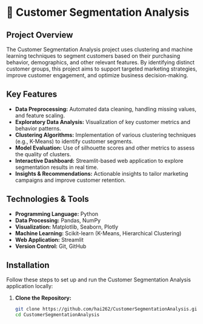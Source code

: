 # 🎯 Customer Segmentation Analysis

## Project Overview
The Customer Segmentation Analysis project uses clustering and machine learning techniques to segment customers based on their purchasing behavior, demographics, and other relevant features. By identifying distinct customer groups, this project aims to support targeted marketing strategies, improve customer engagement, and optimize business decision-making.

## Key Features
- **Data Preprocessing:** Automated data cleaning, handling missing values, and feature scaling.
- **Exploratory Data Analysis:** Visualization of key customer metrics and behavior patterns.
- **Clustering Algorithms:** Implementation of various clustering techniques (e.g., K-Means) to identify customer segments.
- **Model Evaluation:** Use of silhouette scores and other metrics to assess the quality of clusters.
- **Interactive Dashboard:** Streamlit-based web application to explore segmentation results in real time.
- **Insights & Recommendations:** Actionable insights to tailor marketing campaigns and improve customer retention.

## Technologies & Tools
- **Programming Language:** Python
- **Data Processing:** Pandas, NumPy
- **Visualization:** Matplotlib, Seaborn, Plotly
- **Machine Learning:** Scikit-learn (K-Means, Hierarchical Clustering)
- **Web Application:** Streamlit
- **Version Control:** Git, GitHub

## Installation
Follow these steps to set up and run the Customer Segmentation Analysis application locally:

1. **Clone the Repository:**
   ```bash
   git clone https://github.com/hai262/CustomerSegmentationAnalysis.git
   cd CustomerSegmentationAnalysis
